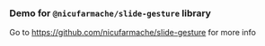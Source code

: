 ### Demo for `@nicufarmache/slide-gesture` library

Go to https://github.com/nicufarmache/slide-gesture for more info